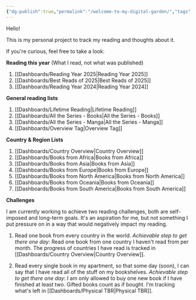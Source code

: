 ```yaml
---
{"dg-publish":true,"permalink":"/welcome-to-my-digital-garden/","tags":["gardenEntry"]}
---
```


Hello!

This is my personal project to track my reading and thoughts about it. 

If you're curious, feel free to take a look:

**Reading this year** 
(What I read, not what was published)

1. [[Dashboards/Reading Year 2025\|Reading Year 2025]]
2. [[Dashboards/Best Reads of 2025\|Best Reads of 2025]]
3. [[Dashboards/Reading Year 2024\|Reading Year 2024]]

**General reading lists**

1. [[Dashboards/Lifetime Reading\|Lifetime Reading]]
2. [[Dashboards/All the Series - Books\|All the Series - Books]]
3. [[Dashboards/All the Series - Manga\|All the Series - Manga]]
4. [[Dashboards/Overview Tag\|Overview Tag]]

**Country & Region Lists**

1. [[Dashboards/Country Overview\|Country Overview]]
2. [[Dashboards/Books from Africa\|Books from Africa]]
3. [[Dashboards/Books from Asia\|Books from Asia]]
4. [[Dashboards/Books from Europe\|Books from Europe]]
5. [[Dashboards/Books from North America\|Books from North America]]
6. [[Dashboards/Books from Oceania\|Books from Oceania]]
7. [[Dashboards/Books from South America\|Books from South America]]

**Challenges**

I am currently working to achieve two reading challenges, both are self-imposed and long-term goals. It's an aspiration for me, but not something I put pressure on in a way that would negatively impact my reading. 

1. Read one book from every country in the world. *Achievable step to get there one day*: Read one book from one country I haven't read from per month. The progress of countries I have read is tracked in [[Dashboards/Country Overview\|Country Overview]]. 

2. Read every single book in my apartment, so that some day (soon), I can say that I have read all of the stuff on my bookshelves. *Achievable step to get there one day*: I am only allowed to buy one new book if I have finished at least two. Gifted books count as if bought. I'm tracking what's left in [[Dashboards/Physical TBR\|Physical TBR]].